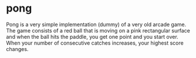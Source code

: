 # pong

Pong is a very simple implementation (dummy) of a very old arcade game. The game consists of a red ball that is moving on a pink rectangular surface and when the ball hits the paddle, you get one point and you start over. When your number of consecutive catches increases, your highest score changes.
